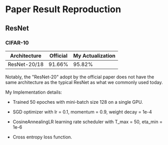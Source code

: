 # Paper Result Reproduction

## ResNet

### CIFAR-10

| Architecture | Official | My Actualization |
|--------------|----------|------------------|
| ResNet-20/18 | 91.66%   | 95.82%           |


Notably, the "ResNet-20" adopt by the official paper does not have the same architecture as the typical ResNet as what we commonly used today.

My Implementation details:

* Trained 50 epoches with mini-batch size 128 on a single GPU.

* SGD optimizer with lr = 0.1, momentum = 0.9, weight decay = 1e-4

* CosineAnnealingLR learning rate scheduler with T_max = 50, eta_min = 1e-6

* Cross entropy loss function.
